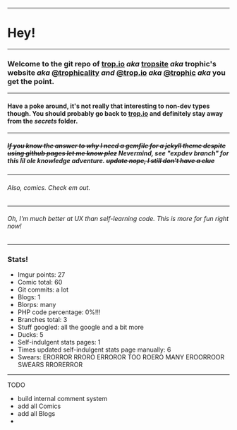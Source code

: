 ------
# Hey!
----
### Welcome to the git repo of [trop.io](https://trop.io) ***aka***  [tropsite](https://github.com/Trophic/tropsite) ***aka*** **trophic's website** ***aka*** [@trophicality](instagram.com/trophicality) ***and*** [@trop.io](instagram.com/trop.io) ***aka*** [@trophic](https://github.com/Trophic) ***aka*** you get **the point**.
-----
#### Have a poke around, it's not really that interesting to non-dev types though. You should probably go back to [trop.io](https://trop.io) and definitely stay away from the ***secrets*** folder.
------
##### ~~If you know the answer to why I need a gemfile for a jekyll theme despite using github pages let me know plez~~ Nevermind, see "expdev branch" for this lil ole knowledge adventure. ~~update nope, I still don't have a clue~~
------
###### Also, comics. Check em out.
------
###### Oh, I'm much better at UX than self-learning code. This is more for fun right now!
------
### Stats!
- Imgur points: 27
- Comic total: 60
- Git commits: a lot
- Blogs: 1
- Blorps: many
- PHP code percentage: 0%!!!
- Branches total: 3
- Stuff googled: all the google and a bit more
- Ducks: 5
- Self-indulgent stats pages: 1
- Times updated self-indulgent stats page manually: 6
- Swears: ERORROR RRORO ERROROR TOO ROERO MANY EROORROOR SWEARS RRORERROR
------
TODO
- build internal comment system
- add all Comics
- add all Blogs
-
